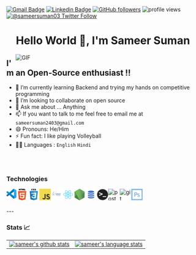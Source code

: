 [![Gmail Badge](https://img.shields.io/badge/-sameersuman2403@gmail.com-c14438?style=flat-square&logo=Gmail&logoColor=white&link=mailto:sameersuman2403@gmail.com)](mailto:sameersuman2403@gmail.com) [![Linkedin Badge](https://img.shields.io/badge/-Sameer%20Suman-blue?style=flat-square&logo=Linkedin&logoColor=white&link=https://www.linkedin.com/in/sameer2403/)](https://www.linkedin.com/in/sameer2403/) [![GitHub followers](https://img.shields.io/github/followers/sameer2403?label=Follow&style=social)](https://github.com/sameer2403/?tab=follow) ![profile views](https://komarev.com/ghpvc/?username=sameer2403&color=brightgreen&style=flat-square) <a href="https://twitter.com/SameerSuman03" target="_blank">
    <img alt="@sameersuman03 Twitter Follow" src="https://img.shields.io/twitter/follow/SameerSuman03?style=social">
  <a/>
<h1 align="center">Hello World 👋, I'm Sameer Suman</h1>
<img align="right" alt="GIF" src="https://thumbs.gfycat.com/EvilNextDevilfish-small.gif" width="480px"/>
 

## I'm an Open-Source enthusiast !!
- 🌱 I’m currently learning Backend and trying my hands on competitive programming
- 👯 I’m looking to collaborate on open source
- 💬 Ask me about ... Anything
- 📫 If you want to talk to me feel free to email me at `sameersuman2403@gmail.com`
- 😄 Pronouns: He/Him
- ⚡ Fun fact: I like playing Volleyball 
- 🙇‍♂️ Languages : `English` `Hindi`


<br />
<br />

### Technologies

<img align="left" alt="Visual Studio Code" width="26px" src="https://raw.githubusercontent.com/github/explore/80688e429a7d4ef2fca1e82350fe8e3517d3494d/topics/visual-studio-code/visual-studio-code.png" />
<img align="left" alt="HTML5" width="30px" src="https://raw.githubusercontent.com/github/explore/80688e429a7d4ef2fca1e82350fe8e3517d3494d/topics/html/html.png" />
<img align="left" alt="CSS3" width="30px" src="https://raw.githubusercontent.com/github/explore/80688e429a7d4ef2fca1e82350fe8e3517d3494d/topics/css/css.png" />
<img align="left" alt="JavaScript" width="30px" src="https://raw.githubusercontent.com/github/explore/80688e429a7d4ef2fca1e82350fe8e3517d3494d/topics/javascript/javascript.png" />

<img align="left" alt="CSharp" width="30px" src="https://raw.githubusercontent.com/github/explore/80688e429a7d4ef2fca1e82350fe8e3517d3494d/topics/java/java.png" />
<img align="left" alt="React" width="30px" src="https://raw.githubusercontent.com/github/explore/80688e429a7d4ef2fca1e82350fe8e3517d3494d/topics/react/react.png" />
<img align="left" alt="Node.js" width="30px" src="https://raw.githubusercontent.com/github/explore/80688e429a7d4ef2fca1e82350fe8e3517d3494d/topics/nodejs/nodejs.png" />
<img align="left" alt="SQL" width="30px" src="https://raw.githubusercontent.com/github/explore/80688e429a7d4ef2fca1e82350fe8e3517d3494d/topics/sql/sql.png" />
<img align="left" alt="Terminal" width="30px" src="https://raw.githubusercontent.com/github/explore/80688e429a7d4ef2fca1e82350fe8e3517d3494d/topics/terminal/terminal.png" href="https://docs.microsoft.com/en-us/powershell/scripting/install/installing-powershell-core-on-windows?view=powershell-7.1" />
<a href="https://www.photoshop.com/en" target="_blank"> <img align "left" src="https://raw.githubusercontent.com/devicons/devicon/master/icons/photoshop/photoshop-line.svg" alt="photoshop" width="30" height="30"/> </a> <a href="https://www.postgresql.org" target="_blank">
<a href="https://postman.com" target="_blank"> <img align="left" src="https://www.vectorlogo.zone/logos/getpostman/getpostman-icon.svg" alt="postman" width="30" height="30" margin ="10px"/> </a>
      <a href="https://git-scm.com/" target="_blank"> <img align ="left" src="https://www.vectorlogo.zone/logos/git-scm/git-scm-icon.svg" alt="git" width="30" height="30"/> </a>
     
<br/>
<br/>
---

### Stats 📈

<table align="center" cellspacing="0" cellpadding="0" border="0">
   <tr>
    <td>
      <a href="https://github.com/sameer2403" target="_blank">
        <img src="https://github-readme-stats.vercel.app/api?username=sameer2403&count_private=true&show_icons=true&hide_border=true&bg_color=00000000&text_color=3498db" alt="sameer's github stats">
      <a/>
    </td>
    <td>
      <a href="https://still-taiga-23032.herokuapp.com/" target="_blank">
        <img src="https://github-readme-stats.vercel.app/api/top-langs/?username=sameer2403&layout=compact&hide_border=true&bg_color=00000000&text_color=3498db" alt="sameer's language stats">
      <a/>
    </td>
   </tr>
  <tr>
</table>
  
